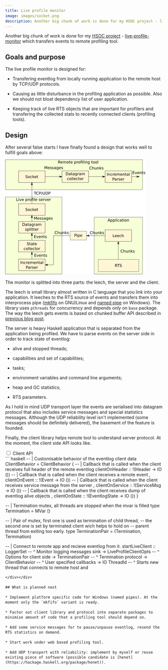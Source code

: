 ```yaml
---
title: Live profile monitor
image: images/socket.png
description: Another big chunk of work is done for my HSOC project - live-profile-monitor which transfers events to remote profiling tool.
---
```


Another big chunk of work is done for my [HSOC project](2016-06-12-hsoc-acceptance.html) - [live-profile-monitor](https://github.com/NCrashed/live-profile-monitor) which transfers events to remote profiling tool.

## Goals and purpose

The live profile monitor is designed for:

* Transfering eventlog from locally running application to the remote host by TCP/UDP protocols.

* Causing as little disturbance in the profiling application as possible. Also we should not bloat dependency list of user application.

* Keeping track of live RTS objects that are important for profilers and transfering the collected stats to recently connected clients (profiling tools).

## Design 

After several false starts I have finally found a design that works well to fulfill goals above:

![](/images/live-profile-monitor-data-flow.png#center)

The monitor is splitted into three parts: the leech, the server and the client. 

The leech is small library almost written in C language that you link into your application. It leeches to the RTS source of events and transfers them into interprocess pipe ([mkfifo](http://linux.die.net/man/3/mkfifo) on GNU/Linux and [named pipe](https://msdn.microsoft.com/en-us/library/windows/desktop/aa365590(v=vs.85).aspx) on Windows). The library uses `pthreads` for concurrency and depends only on `base` package. The way the leech gets events is based on chunked buffer API described in [previous blog post](2016-06-22-hsoc-rts.html).

The server is heavy Haskell application that is separated from the application being profiled. We have to parse events on the server side in order to track state of eventlog: 

* alive and stopped threads;

* capabilities and set of capabilities;

* tasks;

* environment variables and command line arguments;

* heap and GC statistics;

* RTS parameters.

As I hold in mind UDP transport layer the events are serialised into datagram protocol that also includes service messages and special statistics messages. Although the UDP reliability level isn't implemented (some messages should be definitely delivered), the basement of the feature is founded.

Finally, the client library helps remote tool to understand server protocol. At the moment, the client side API looks like.

<div class="spoiler">
<input id="spoilerid_1" type="checkbox"><label for="spoilerid_1">
Client API
</label><div class="spoiler_body">
``` haskell
-- | Customisable behavior of the eventlog client
data ClientBehavior = ClientBehavior {
-- | Callback that is called when the client receives full header of the remote eventlog
  clientOnHeader :: !(Header -> IO ())  
-- | Callback that is called when the client receives a remote event
, clientOnEvent :: !(Event -> IO ()) 
-- | Callback that is called when the client receives service message from the server
, clientOnService :: !(ServiceMsg -> IO ()) 
-- | Callback that is called when the client receives dump of eventlog alive objects
, clientOnState :: !(EventlogState -> IO ()) 
}

-- | Termination mutex, all threads are stopped when the mvar is filled
type Termination = MVar ()

-- | Pair of mutex, first one is used as termination of child thread,
-- the second one is set by terminated client wich helps to hold on
-- parent thread from exiting too early.
type TerminationPair = (Termination, Termination)

-- | Connect to remote app and recieve eventlog from it.
startLiveClient :: LoggerSet -- ^ Monitor logging messages sink
  -> LiveProfileClientOpts -- ^ Options for client side
  -> TerminationPair  -- ^ Termination protocol
  -> ClientBehavior -- ^ User specified callbacks 
  -> IO ThreadId -- ^ Starts new thread that connects to remote host and 
```
</div></div>

## What is planned next

* Implement platform specific code for Windows (named pipes). At the moment only the `mkfifo` variant is ready.

* Factor out client library and protocol into separate packages to minimise amount of code that a profiling tool should depend on.

* Add some service messages for to pause/unpause eventlog, resend the RTS statistics on demand.

* Start work under web based profiling tool.
 
* Add UDP transport with reliability: implement by myself or reuse existing piece of software (possible candidate is [henet](https://hackage.haskell.org/package/henet)).